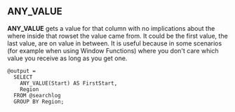 ## ANY_VALUE

**ANY_VALUE** gets a value for that column with no implications about the where inside that rowset the value came from. It could be the first value, the last value, are on value in between. It is useful because in some scenarios (for example when using Window Functions) where you don't care which value you receive as long as you get one.

```
@output =
  SELECT
    ANY_VALUE(Start) AS FirstStart,
    Region
  FROM @searchlog
  GROUP BY Region;
```

